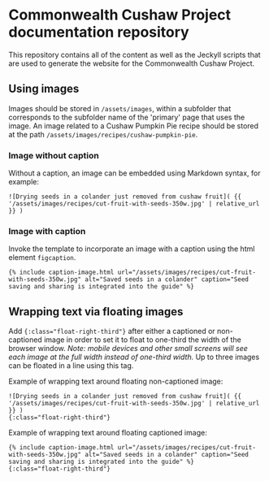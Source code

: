 # Commonwealth Cushaw Project documentation repository

This repository contains all of the content as well as the Jeckyll scripts that are used to generate the website for the Commonwealth Cushaw Project.

## Using images

Images should be stored in `/assets/images`, within a subfolder that corresponds to the subfolder name of the 'primary' page that uses the image. An image related to a Cushaw Pumpkin Pie recipe should be stored at the path `/assets/images/recipes/cushaw-pumpkin-pie`.

### Image without caption
Without a caption, an image can be embedded using Markdown syntax, for example:
```
![Drying seeds in a colander just removed from cushaw fruit]( {{ '/assets/images/recipes/cut-fruit-with-seeds-350w.jpg' | relative_url }} )
```

### Image with caption
Invoke the template to incorporate an image with a caption using the html element `figcaption`.
```
{% include caption-image.html url="/assets/images/recipes/cut-fruit-with-seeds-350w.jpg" alt="Saved seeds in a colander" caption="Seed saving and sharing is integrated into the guide" %}
```

## Wrapping text via floating images
Add `{:class="float-right-third"}` after either a captioned or non-captioned image in order to set it to float to one-third the width of the browser window. _Note: mobile devices and other small screens will see each image at the full width instead of one-third width._ Up to three images can be floated in a line using this tag.

Example of wrapping text around floating non-captioned image:
```
![Drying seeds in a colander just removed from cushaw fruit]( {{ '/assets/images/recipes/cut-fruit-with-seeds-350w.jpg' | relative_url }} )
{:class="float-right-third"}
```

Example of wrapping text around floating captioned image:
```
{% include caption-image.html url="/assets/images/recipes/cut-fruit-with-seeds-350w.jpg" alt="Saved seeds in a colander" caption="Seed saving and sharing is integrated into the guide" %}
{:class="float-right-third"}
```
